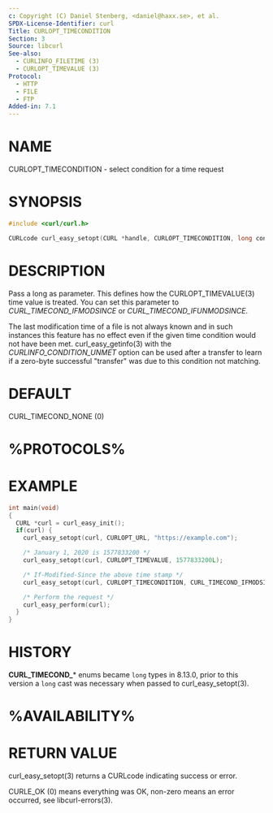 ```yaml
---
c: Copyright (C) Daniel Stenberg, <daniel@haxx.se>, et al.
SPDX-License-Identifier: curl
Title: CURLOPT_TIMECONDITION
Section: 3
Source: libcurl
See-also:
  - CURLINFO_FILETIME (3)
  - CURLOPT_TIMEVALUE (3)
Protocol:
  - HTTP
  - FILE
  - FTP
Added-in: 7.1
---
```


# NAME

CURLOPT_TIMECONDITION - select condition for a time request

# SYNOPSIS

~~~c
#include <curl/curl.h>

CURLcode curl_easy_setopt(CURL *handle, CURLOPT_TIMECONDITION, long cond);
~~~

# DESCRIPTION

Pass a long as parameter. This defines how the CURLOPT_TIMEVALUE(3) time value
is treated. You can set this parameter to *CURL_TIMECOND_IFMODSINCE* or
*CURL_TIMECOND_IFUNMODSINCE*.

The last modification time of a file is not always known and in such instances
this feature has no effect even if the given time condition would not have
been met. curl_easy_getinfo(3) with the *CURLINFO_CONDITION_UNMET* option can
be used after a transfer to learn if a zero-byte successful "transfer" was due
to this condition not matching.

# DEFAULT

CURL_TIMECOND_NONE (0)

# %PROTOCOLS%

# EXAMPLE

~~~c
int main(void)
{
  CURL *curl = curl_easy_init();
  if(curl) {
    curl_easy_setopt(curl, CURLOPT_URL, "https://example.com");

    /* January 1, 2020 is 1577833200 */
    curl_easy_setopt(curl, CURLOPT_TIMEVALUE, 1577833200L);

    /* If-Modified-Since the above time stamp */
    curl_easy_setopt(curl, CURLOPT_TIMECONDITION, CURL_TIMECOND_IFMODSINCE);

    /* Perform the request */
    curl_easy_perform(curl);
  }
}
~~~

# HISTORY

**CURL_TIMECOND_*** enums became `long` types in 8.13.0, prior to this version
a `long` cast was necessary when passed to curl_easy_setopt(3).

# %AVAILABILITY%

# RETURN VALUE

curl_easy_setopt(3) returns a CURLcode indicating success or error.

CURLE_OK (0) means everything was OK, non-zero means an error occurred, see
libcurl-errors(3).
